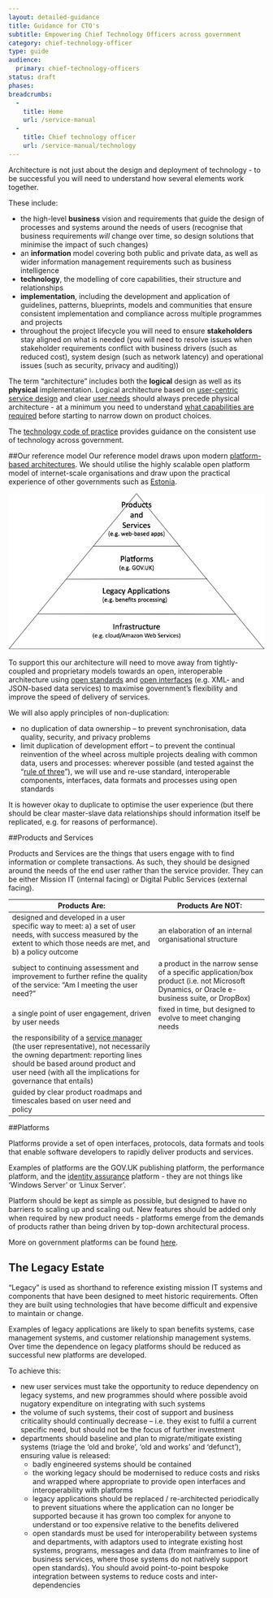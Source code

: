 ```yaml
---
layout: detailed-guidance
title: Guidance for CTO's
subtitle: Empowering Chief Technology Officers across government
category: chief-technology-officer
type: guide
audience:
  primary: chief-technology-officers
status: draft
phases:
breadcrumbs:
  -
    title: Home
    url: /service-manual
  -
    title: Chief technology officer
    url: /service-manual/technology
---
```


Architecture is not just about the design and deployment of technology - to be successful you will need to understand how several elements work together.

These include:

* the high-level **business** vision and requirements that guide the design of processes and systems around the needs of users (recognise that business requirements *will* change over time, so design solutions that minimise the impact of such changes)
* an **information** model covering both public and private data, as well as wider information management requirements such as business intelligence 
* **technology**, the modelling of core capabilities, their structure and relationships
* **implementation**, including the development and application of guidelines, patterns, blueprints, models and communities that ensure consistent implementation and compliance across multiple programmes and projects 
* throughout the project lifecycle you will need to ensure **stakeholders** stay aligned on what is needed (you will need to resolve issues when stakeholder requirements conflict with business drivers (such as reduced cost), system design (such as network latency) and operational issues (such as security, privacy and auditing))

The term “architecture” includes both the **logical** design as well as its **physical** implementation. Logical architecture based on [user-centric service design](https://www.gov.uk/service-manual/start#a-new-way-of-doing-things) and clear [user needs](/service-manual/users/user-needs.html) should always precede physical architecture - at a minimum you need to understand [what capabilities are required](/service-manual/making-software/choosing-technology.html#start-with-capabilities-not-implementations) before starting to narrow down on product choices.

The [technology code of practice](/service-manual/technology/code-of-practice.html) provides guidance on the consistent use of technology across government.

##Our reference model
Our reference model draws upon modern [platform-based architectures](/service-manual/technology/government-as-a-platform.html). We should utilise the highly scalable open platform model of internet-scale organisations and draw upon the practical experience of other governments such as [Estonia](http://e-estonia.com/components/x-road). 

<img src="/service-manual/assets/images/architecture-reference-model.png" alt="Diagram showing government architecture reference model" />

To support this our architecture will need to move away from tightly-coupled and proprietary models towards an open, interoperable architecture using [open standards](/service-manual/making-software/open-standards-and-licensing.html) and [open interfaces](/service-manual/making-software/apis.html) (e.g. XML- and JSON-based data services) to maximise government’s flexibility and improve the speed of delivery of services.

We will also apply principles of non-duplication:

* no duplication of data ownership – to prevent synchronisation, data quality, security, and privacy problems
* limit duplication of development effort – to prevent the continual reinvention of the wheel across multiple projects dealing with common data, users and processes: wherever possible (and tested against the “[rule of three](http://www.maheshpai.info/?p=20)”), we will use and re-use standard, interoperable components, interfaces, data formats and processes using open standards

It is however okay to duplicate to optimise the user experience (but there should be clear master-slave data relationships should information itself be replicated, e.g. for reasons of performance).

##Products and Services

Products and Services are the things that users engage with to find information or complete transactions. As such, they should be designed around the needs of the end user rather than the service provider. They can be either Mission IT (internal facing) or Digital Public Services (external facing).

| Products Are: | Products Are NOT: |
|-----|--------|
| designed and developed in a user specific way to meet: a) a set of user needs, with success measured by the extent to which those needs are met, and b) a policy outcome | an elaboration of an internal organisational structure |
| subject to continuing assessment and improvement to further refine the quality of the service: “Am I meeting the user need?” | a product in the narrow sense of a specific application/box product (i.e. not Microsoft Dynamics, or Oracle e-business suite, or DropBox) |
| a single point of user engagement, driven by user needs | fixed in time, but designed to evolve to meet changing needs |
| the responsibility of a [service manager](/service-manual/service-managers) (the user representative), not necessarily the owning department: reporting lines should be based around product and user need (with all the implications for governance that entails) | |
| guided by clear product roadmaps and timescales based on user need and policy | |

##Platforms

Platforms provide a set of open interfaces, protocols, data formats and tools that enable software developers to rapidly deliver products and services. 

Examples of platforms are the GOV.UK publishing platform, the performance platform, and the [identity assurance](/service-manual/identity-assurance.html) platform - they are not things like ‘Windows Server’ or ‘Linux Server’.

Platform should be kept as simple as possible, but designed to have no barriers to scaling up and scaling out. New features should be added only when required by new product needs - platforms emerge from the demands of products rather than being driven by top-down architectural process.

More on government platforms can be found [here](/service-manual/technology/government-as-a-platform.html).

## The Legacy Estate

“Legacy” is used as shorthand to reference existing mission IT systems and components that have been designed to meet historic requirements. Often they are built using technologies that have become difficult and expensive to maintain or change. 

Examples of legacy applications are likely to span benefits systems, case management systems, and customer relationship management systems. Over time the dependence on legacy platforms should be reduced as successful new platforms are developed.

To achieve this:

* new user services must take the opportunity to reduce dependency on legacy systems, and new programmes should where possible avoid nugatory expenditure on integrating with such systems
* the volume of such systems, their cost of support and business criticality should continually decrease – i.e. they exist to fulfil a current specific need, but should not be the focus of further investment
* departments should baseline and plan to migrate/mitigate existing systems (triage the ‘old and broke’, ‘old and works’ and ‘defunct’), ensuring value is released:
	* badly engineered systems should be contained 
	* the working legacy should be modernised to reduce costs and risks and wrapped where appropriate to provide open interfaces and interoperability with platforms
	* legacy applications should be replaced / re-architected periodically to prevent situations where the application can no longer be supported because it has grown too complex for anyone to understand or too expensive relative to the benefits delivered
	* open standards must be used for interoperability between systems and departments, with adaptors used to integrate existing host systems, programs, messages and data (from mainframes to line of business services, where those systems do not natively support open standards). You should avoid point-to-point bespoke integration between systems to reduce costs and inter-dependencies